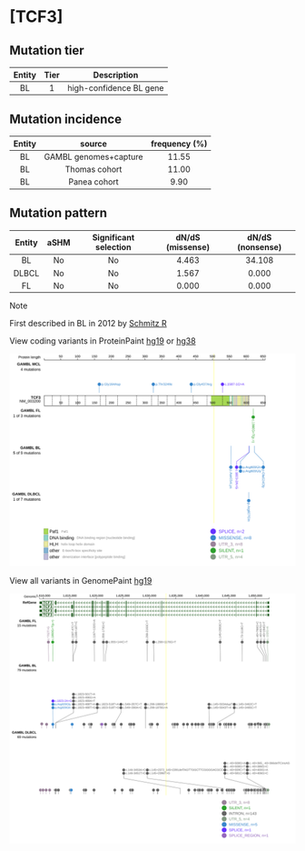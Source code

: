 # [TCF3]

## Mutation tier

|Entity|Tier|Description            |
|:------:|:----:|-----------------------|
|BL    |1   |high-confidence BL gene|
## Mutation incidence

|Entity|source               |frequency (%)|
|:------:|:---------------------:|:-------------:|
|BL    |GAMBL genomes+capture|11.55        |
|BL    |Thomas cohort        |11.00        |
|BL    |Panea cohort         | 9.90        |

## Mutation pattern

|Entity|aSHM|Significant selection|dN/dS (missense)|dN/dS (nonsense)|
|:------:|:----:|:---------------------:|:----------------:|:----------------:|
|BL    |No  |No                   |4.463           |34.108          |
|DLBCL |No  |No                   |1.567           | 0.000          |
|FL    |No  |No                   |0.000           | 0.000          |


> [!NOTE]
> First described in BL in 2012 by [Schmitz R](https://pubmed.ncbi.nlm.nih.gov/22885699)

View coding variants in ProteinPaint [hg19](https://www.bcgsc.ca/downloads/morinlab/GAMBL/test/genes/TCF3_protein.html)  or [hg38](https://www.bcgsc.ca/downloads/morinlab/GAMBL/test/genes/TCF3_protein_hg38.html)

![image](images/proteinpaint/TCF3_NM_003200.svg)

View all variants in GenomePaint [hg19](https://www.bcgsc.ca/downloads/morinlab/GAMBL/test/genes/TCF3.html)

![image](images/proteinpaint/TCF3.svg)
